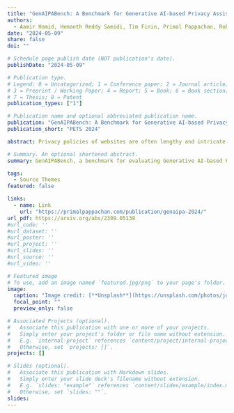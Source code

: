 ```yaml
---
title: "GenAIPABench: A Benchmark for Generative AI-based Privacy Assistants"
authors:
  - Aamir Hamid, Hemanth Reddy Samidi, Tim Finin, Primal Pappachan, Roberto Yus
date: "2024-05-09"
share: false
doi: ""

# Schedule page publish date (NOT publication's date).
publishDate: "2024-05-09"

# Publication type.
# Legend: 0 = Uncategorized; 1 = Conference paper; 2 = Journal article;
# 3 = Preprint / Working Paper; 4 = Report; 5 = Book; 6 = Book section;
# 7 = Thesis; 8 = Patent
publication_types: ["1"]

# Publication name and optional abbreviated publication name.
publication: "GenAIPABench: A Benchmark for Generative AI-based Privacy Assistants"
publication_short: "PETS 2024"

abstract: Privacy policies of websites are often lengthy and intricate. Privacy assistants assist in simplifying policies and making them more accessible and user friendly. The emergence of generative AI (genAI) offers new opportunities to build privacy assistants that can answer users questions about privacy policies. However, genAIs reliability is a concern due to its potential for producing inaccurate information. This study introduces GenAIPABench, a benchmark for evaluating Generative AI-based Privacy Assistants (GenAIPAs). GenAIPABench includes  A set of questions about privacy policies and data protection regulations, with annotated answers for various organizations and regulations;  Metrics to assess the accuracy, relevance, and consistency of responses; and  A tool for generating prompts to introduce privacy documents and varied privacy questions to test system robustness.

# Summary. An optional shortened abstract.
summary: GenAIPABench, a benchmark for evaluating Generative AI-based Privacy Assistants

tags:
  - Source Themes
featured: false

links:
  - name: Link
    url: "https://primalpappachan.com/publication/genaipa-2024/"
url_pdf: https://arxiv.org/abs/2309.05138
#url_code: ''
#url_dataset: ''
#url_poster: ''
#url_project: ''
#url_slides: ''
#url_source: ''
#url_video: ''

# Featured image
# To use, add an image named `featured.jpg/png` to your page's folder.
image:
  caption: "Image credit: [**Unsplash**](https://unsplash.com/photos/jdD8gXaTZsc)"
  focal_point: ""
  preview_only: false

# Associated Projects (optional).
#   Associate this publication with one or more of your projects.
#   Simply enter your project's folder or file name without extension.
#   E.g. `internal-project` references `content/project/internal-project/index.md`.
#   Otherwise, set `projects: []`.
projects: []

# Slides (optional).
#   Associate this publication with Markdown slides.
#   Simply enter your slide deck's filename without extension.
#   E.g. `slides: "example"` references `content/slides/example/index.md`.
#   Otherwise, set `slides: ""`.
slides:
---
```

